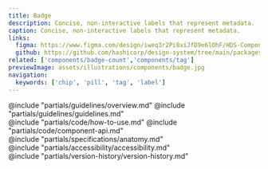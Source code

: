 ```yaml
---
title: Badge
description: Concise, non-interactive labels that represent metadata.
caption: Concise, non-interactive labels that represent metadata.
links:
  figma: https://www.figma.com/design/iweq3r2Pi8xiJfD9e6lOhF/HDS-Components-v2.0?node-id=67237-59854&t=w8xQlWxzH7bwXLe2-1
  github: https://github.com/hashicorp/design-system/tree/main/packages/components/src/components/hds/badge
related: ['components/badge-count','components/tag']
previewImage: assets/illustrations/components/badge.jpg
navigation:
  keywords: ['chip', 'pill', 'tag', 'label']
---
```


<section data-tab="Guidelines">
  @include "partials/guidelines/overview.md"
  @include "partials/guidelines/guidelines.md"
</section>

<section data-tab="Code">
  @include "partials/code/how-to-use.md"
  @include "partials/code/component-api.md"
</section>

<section data-tab="Specifications">
  @include "partials/specifications/anatomy.md"
</section>

<section data-tab="Accessibility">
  @include "partials/accessibility/accessibility.md"
</section>

<section data-tab="Version history">
  @include "partials/version-history/version-history.md"
</section>
